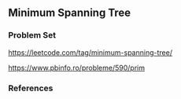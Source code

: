 ## Minimum Spanning Tree

### Problem Set
https://leetcode.com/tag/minimum-spanning-tree/

https://www.pbinfo.ro/probleme/590/prim

### References

